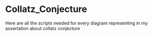 # Collatz_Conjecture
Here are all the scripts needed for every diagram representing in my assertation about collatz conjecture
